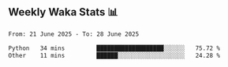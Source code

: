 ## Weekly Waka Stats 📊
<!--START_SECTION:waka-->

```txt
From: 21 June 2025 - To: 28 June 2025

Python   34 mins         ███████████████████░░░░░░   75.72 %
Other    11 mins         ██████░░░░░░░░░░░░░░░░░░░   24.28 %
```

<!--END_SECTION:waka-->

<!--

Here are some ideas to get you started:

- 🔭 I’m currently working on (way to add branches committed on)
- 🌱 I’m currently learning Web Frameworks and Machine Learning! (Lisp, JS (react & angular), Python, and __)
- 💬 Ask me about ...
- 📫 How to reach me: 
- 😄 Pronouns: He/Him/His
- ⚡ Fun fact: ...

that-recsys-lab
-->
